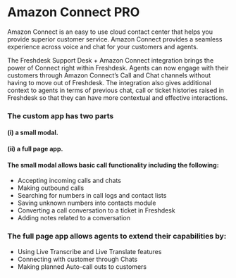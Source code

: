 # Amazon Connect PRO 
Amazon Connect is an easy to use cloud contact center that helps you provide superior customer service. Amazon Connect provides a seamless experience across voice and chat for your customers and agents.

The Freshdesk Support Desk + Amazon Connect integration brings the power of Connect right within Freshdesk. Agents can now engage with their customers through Amazon Connect’s Call and Chat channels without having to move out of Freshdesk. The integration also gives additional context to agents in terms of previous chat, call or ticket histories raised in Freshdesk so that they can have more contextual and effective interactions. 

### The custom app has two parts 
####   (i) a small modal.
####   (ii) a full page app. 
####   The small modal allows basic call functionality including the following:

 - Accepting incoming calls and chats
 - Making outbound calls
 - Searching for numbers in call logs and contact lists
 - Saving unknown numbers into contacts module
 - Converting a call conversation to a ticket in Freshdesk
 - Adding notes related to a conversation


### The full page app allows agents to extend their capabilities by:

 - Using Live Transcribe and Live Translate features
 - Connecting with customer through Chats
 - Making planned Auto-call outs to customers
